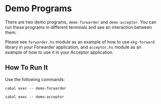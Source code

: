 # Demo Programs

There are two demo programs, `demo-forwarder` and `demo-acceptor`. You can run these programs in different terminals and see an interaction between them.

Please see `forwarder.hs` module as an example of how to use `ekg-forward` library in your Forwarder application, and `acceptor.hs` module as an example of how to use it in your Acceptor application.

## How To Run It

Use the following commands:

```
cabal exec -- demo-forwarder
```

```
cabal exec -- demo-acceptor
```
